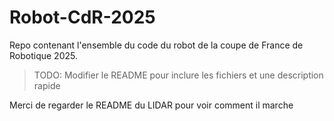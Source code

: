 # Robot-CdR-2025

Repo contenant l'ensemble du code du robot de la coupe de France de Robotique 2025.

> TODO: Modifier le README pour inclure les fichiers et une description rapide

Merci de regarder le README du LIDAR pour voir comment il marche
